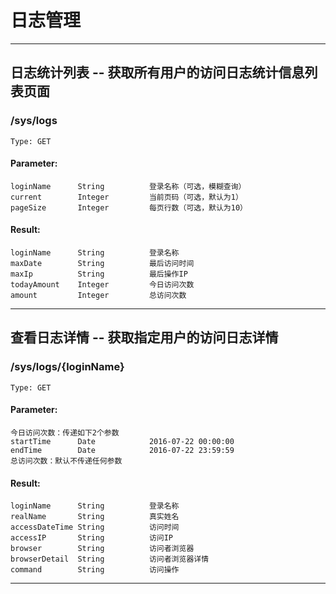 # 日志管理
-----
## 日志统计列表 -- 获取所有用户的访问日志统计信息列表页面
### /sys/logs
    Type: GET
#### Parameter:
    loginName      String          登录名称（可选，模糊查询）
    current        Integer         当前页码（可选，默认为1）
    pageSize       Integer         每页行数（可选，默认为10）
#### Result:
    loginName      String          登录名称
    maxDate        String          最后访问时间
    maxIp          String          最后操作IP
    todayAmount    Integer         今日访问次数
    amount         Integer         总访问次数
-----
## 查看日志详情 -- 获取指定用户的访问日志详情
### /sys/logs/{loginName}
    Type: GET
#### Parameter:
    今日访问次数：传递如下2个参数
    startTime      Date            2016-07-22 00:00:00
    endTime        Date            2016-07-22 23:59:59
    总访问次数：默认不传递任何参数
#### Result:
    loginName      String          登录名称
    realName       String          真实姓名
    accessDateTime String          访问时间
    accessIP       String          访问IP
    browser        String          访问者浏览器
    browserDetail  String          访问者浏览器详情
    command        String          访问操作
-----
